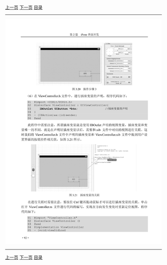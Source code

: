 [上一页](103.md) [下一页](105.md) [目录](../README.md)

***

![104](../images/104.png)

***

[上一页](103.md) [下一页](105.md) [目录](../README.md)